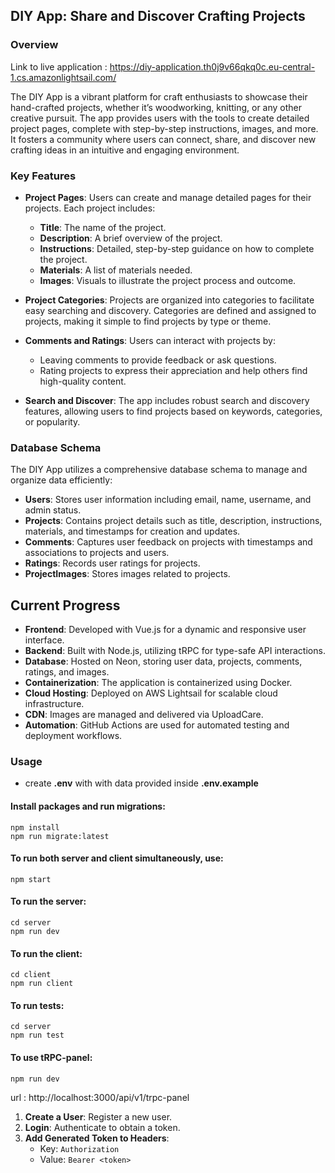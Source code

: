 ## DIY App: Share and Discover Crafting Projects

### Overview

Link to live application : https://diy-application.th0j9v66qkq0c.eu-central-1.cs.amazonlightsail.com/

The DIY App is a vibrant platform for craft enthusiasts to showcase their hand-crafted projects, whether it’s woodworking, knitting, or any other creative pursuit. The app provides users with the tools to create detailed project pages, complete with step-by-step instructions, images, and more. It fosters a community where users can connect, share, and discover new crafting ideas in an intuitive and engaging environment.

### Key Features

-   **Project Pages**: Users can create and manage detailed pages for their projects. Each project includes:

    -   **Title**: The name of the project.
    -   **Description**: A brief overview of the project.
    -   **Instructions**: Detailed, step-by-step guidance on how to complete the project.
    -   **Materials**: A list of materials needed.
    -   **Images**: Visuals to illustrate the project process and outcome.

-   **Project Categories**: Projects are organized into categories to facilitate easy searching and discovery. Categories are defined and assigned to projects, making it simple to find projects by type or theme.
-   **Comments and Ratings**: Users can interact with projects by:

    -   Leaving comments to provide feedback or ask questions.
    -   Rating projects to express their appreciation and help others find high-quality content.

-   **Search and Discover**: The app includes robust search and discovery features, allowing users to find projects based on keywords, categories, or popularity.

### Database Schema

The DIY App utilizes a comprehensive database schema to manage and organize data efficiently:

-   **Users**: Stores user information including email, name, username, and admin status.
-   **Projects**: Contains project details such as title, description, instructions, materials, and timestamps for creation and updates.
-   **Comments**: Captures user feedback on projects with timestamps and associations to projects and users.
-   **Ratings**: Records user ratings for projects.
-   **ProjectImages**: Stores images related to projects.

## Current Progress

-   **Frontend**: Developed with Vue.js for a dynamic and responsive user interface.
-   **Backend**: Built with Node.js, utilizing tRPC for type-safe API interactions.
-   **Database**: Hosted on Neon, storing user data, projects, comments, ratings, and images.
-   **Containerization**: The application is containerized using Docker.
-   **Cloud Hosting**: Deployed on AWS Lightsail for scalable cloud infrastructure.
-   **CDN**: Images are managed and delivered via UploadCare.
-   **Automation**: GitHub Actions are used for automated testing and deployment workflows.

### Usage

-   create **.env** with with data provided inside **.env.example**

#### Install packages and run migrations:

    npm install
    npm run migrate:latest

#### To run both server and client simultaneously, use:

    npm start

#### To run the server:

    cd server
    npm run dev

#### To run the client:

    cd client
    npm run client

#### To run tests:

    cd server
    npm run test

#### To use tRPC-panel:

    npm run dev

url : http://localhost:3000/api/v1/trpc-panel

1.  **Create a User**: Register a new user.
2.  **Login**: Authenticate to obtain a token.
3.  **Add Generated Token to Headers**:
    -   Key: `Authorization`
    -   Value: `Bearer <token>`
